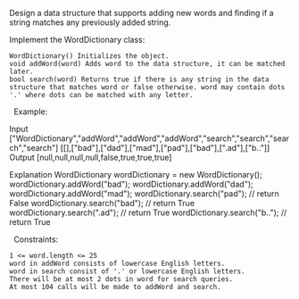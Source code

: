 Design a data structure that supports adding new words and finding if a string matches any previously added string.

Implement the WordDictionary class:


	WordDictionary() Initializes the object.
	void addWord(word) Adds word to the data structure, it can be matched later.
	bool search(word) Returns true if there is any string in the data structure that matches word or false otherwise. word may contain dots '.' where dots can be matched with any letter.


 
Example:

Input
["WordDictionary","addWord","addWord","addWord","search","search","search","search"]
[[],["bad"],["dad"],["mad"],["pad"],["bad"],[".ad"],["b.."]]
Output
[null,null,null,null,false,true,true,true]

Explanation
WordDictionary wordDictionary = new WordDictionary();
wordDictionary.addWord("bad");
wordDictionary.addWord("dad");
wordDictionary.addWord("mad");
wordDictionary.search("pad"); // return False
wordDictionary.search("bad"); // return True
wordDictionary.search(".ad"); // return True
wordDictionary.search("b.."); // return True


 
Constraints:


	1 <= word.length <= 25
	word in addWord consists of lowercase English letters.
	word in search consist of '.' or lowercase English letters.
	There will be at most 2 dots in word for search queries.
	At most 104 calls will be made to addWord and search.

